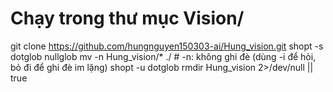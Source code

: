 # Chạy trong thư mục Vision/
git clone https://github.com/hungnguyen150303-ai/Hung_vision.git
shopt -s dotglob nullglob
mv -n Hung_vision/* ./        # -n: không ghi đè (dùng -i để hỏi, bỏ đi để ghi đè im lặng)
shopt -u dotglob
rmdir Hung_vision 2>/dev/null || true
